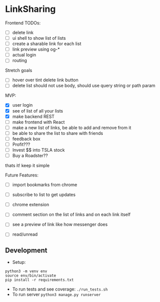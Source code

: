 # LinkSharing

Frontend TODOs:
 - [ ] delete link
 - [ ] ui shell to show list of lists
 - [ ] create a sharable link for each list
 - [ ] link preview using og-*
 - [ ] actual login
 - [ ] routing

 Stretch goals
 - [ ] hover over tint delete link button
 - [ ] delete list should not use body, should use query string or path param

MVP:
 - [x] user login
 - [x] see of list of all your lists
 - [x] make backend REST
 - [ ] make frontend with React
 - [ ] make a new list of links, be able to add and remove from it
 - [ ] be able to share the list to share with friends
 - [ ] feedback box
 - [ ] Profit???
 - [ ] Invest $$ into TSLA stock
 - [ ] Buy a Roadster??

thats it! keep it simple

Future Features:
 - [ ] import bookmarks from chrome
 - [ ] subscribe to list to get updates
 - [ ] chrome extension
 - [ ] comment section on the list of links and on each link itself
 - [ ] see a preview of link like how messenger does
 - [ ] read/unread

 
## Development

 - Setup:
```
python3 -m venv env
source env/bin/activate
pip install -r requirements.txt
```
 - To run tests and see coverage: `./run_tests.sh`
 - To run server `python3 manage.py runserver`

